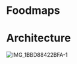 # Foodmaps

# Architecture

![IMG_1BBD88422BFA-1](https://user-images.githubusercontent.com/81879857/235369587-08d6d934-3f46-4b53-baa3-149f31f3316e.jpeg)
